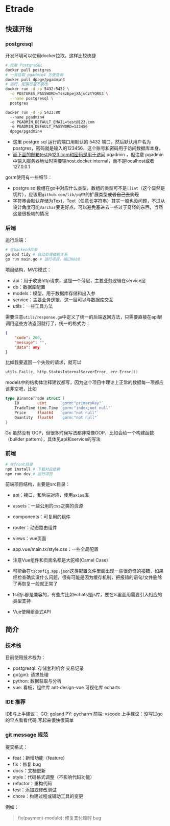 # Etrade

## 快速开始

### postgresql

开发环境可以使用docker拉取，这样比较快捷

```bash
# 拉取 PostgreSQL
docker pull postgres
# 一并拉取 pgadmin4 方便查询
docker pull dpage/pgadmin4
# 运行，配置尽量不要改
docker run -d -p 5432:5432 \
  -e POSTGRES_PASSWORD=TsSzEpejXAjuCztYQRG3 \
  --name postgresql \
  postgres

docker run -d -p 5433:80 
  --name pgadmin4 
  -e PGADMIN_DEFAULT_EMAIL=test@123.com 
  -e PGADMIN_DEFAULT_PASSWORD=123456 
  dpage/pgadmin4
```

- 这里 postgre sql 运行的端口用默认的 5432 端口，然后默认用户名为postgres，密码就是输入的123456，这个账号和密码用于访问数据库本身。
- 而下面的邮箱test@123.com和密码是用于访问 pgadmin ，但注意 pgadmin 中输入服务器地址时需要输host.docker.internal，而不是localhost或者127.0.0.1

gorm使用有一些细节：

- postgre sql数组在go中对应什么类型，数组的类型可不是`[]int`（这个显然是切片），应该用`github.com/lib/pq`中的扩展类型<del>或者自己去实现</del>
- 字符串会默认存储为Text，Text（任意长字符串）其实一般也没问题，不过从设计角度可能`Varchar`要更好点，可以避免塞进去一些过于奇怪的东西，当然这是很极端的情况

### 后端

运行后端：

```bash
# 在backend目录
go mod tidy # 自动处理依赖关系
go run main.go # 运行项目，端口8888
```

项目结构，MVC模式：
- api：用于收发http请求，这是一个薄层，主要业务逻辑在service层
- db：数据库配置
- models：模型，用于数据库存储和出入参
- service：主要业务逻辑，这一层可以与数据库交互
- utils：一些工具方法

需要注意`utils/response.go`中定义了统一的后端返回方法，只需要直接在api层调用这些方法返回就行了，统一的格式为：

```json
{
    "code": 200,
    "message": "",
    "data": any
}
```

比如我要返回一个失败的请求，就可以

```go
utils.Fail(c, http.StatusInternalServerError, err.Error())
```

models中的结构体注释建议都写，因为这个项目中理论上正常的数据每一项都应该非空吧，比如

```go
type BinanceTrade struct {
	ID        uint      `gorm:"primaryKey"`
	TradeTime time.Time `gorm:"index;not null"`
	Price     float64   `gorm:"not null"`
	Quantity  float64   `gorm:"not null"`
}
```

Go 虽然没有 OOP，但很多时候写法都非常像OOP，比如会给一个构建函数（builder pattern），具体见api和service的写法

### 前端

```bash
# 在front目录
npm install # 下载对应依赖
npm run dev # 运行项目
```

前端项目结构，主要是src目录：

- api：接口，和后端对应，使用`axios`库
- assets：一些公用的css之类的资源
- components：可复用的组件
- router：动态路由组件
- views：vue页面
- app.vue/main.tx/style.css：一些全局配置

- 注意Vue组件和页面名都是大驼峰(Camel Case)
- 可能会在`tsconfig.app.json`这类配置文件里面出现一些很奇怪的报错，如果经检查确实没什么问题，很有可能是因为缓存机制，把报错的语句/文件删除了再恢复一般就正常了
- ts和js都是兼容的，有些库比如echats是js库，要在ts里面用需要引入相应的类型支持
- Vue使用组合式API

## 简介

### 技术栈

目前使用技术栈为：
- postgresql: 存储套利机会 交易记录
- go(gin): 请求处理
- python: 数据获取与分析
- vue: 看板，组件库 ant-design-vue 可视化库 echarts

### IDE 推荐

IDE与上手建议：
GO: goland 
PY: pycharm
前端: vscode
上手建议：没写过go的早点看看代码 写起来很快很简单


### git message 规范

提交格式：
- feat：新增功能（feature）
- fix：修复 bug
- docs：文档更新
- style：代码格式调整（不影响代码功能）
- refactor：重构代码
- test：添加或修改测试
- chore：构建过程或辅助工具的变更

例如：

> fix(payment-module): 修复支付超时 bug
